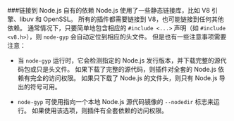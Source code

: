 ###链接到 Node.js 自有的依赖
Node.js 使用了一些静态链接库，比如 V8 引擎、libuv 和 OpenSSL。
所有的插件都需要链接到 V8，也可能链接到任何其他依赖。
通常情况下，只要简单地包含相应的 `#include <...>` 声明（如 `#include <v8.h>`），则 `node-gyp` 会自动定位到相应的头文件。
但是也有一些注意事项需要注意：

* 当 `node-gyp` 运行时，它会检测指定的 Node.js 发行版本，并下载完整的源代码包或只是头文件。
如果下载了完整的源代码，则插件对全套的 Node.js 依赖有完全的访问权限。
如果只下载了 Node.js 的文件头，则只有 Node.js 导出的符号可用。

* `node-gyp` 可使用指向一个本地 Node.js 源代码镜像的 `--nodedir` 标志来运行。
如果使用该选项，则插件有全套依赖的访问权限。


